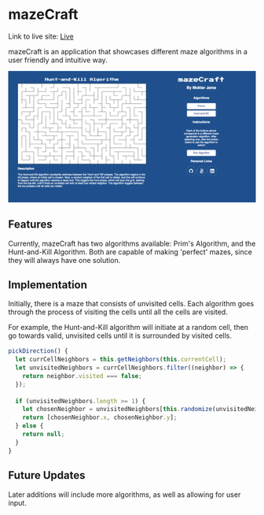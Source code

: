 # mazeCraft

Link to live site: [Live](http://moktarjama.com/mazeCraft)

mazeCraft is an application that showcases different maze algorithms in a user friendly and intuitive way.

![alt text](/images/mainpage.png)

## Features

Currently, mazeCraft has two algorithms available: Prim's Algorithm, and the Hunt-and-Kill Algorithm. Both are capable of making 'perfect' mazes, since they will always have one solution.

## Implementation

Initially, there is a maze that consists of unvisited cells. Each algorithm goes through the process of visiting the cells until all the cells are visited.

For example, the Hunt-and-Kill algorithm will initiate at a random cell, then go towards valid, unvisited cells until it is surrounded by visited cells.

```javascript
pickDirection() {
  let currCellNeighbors = this.getNeighbors(this.currentCell);
  let unvisitedNeighbors = currCellNeighbors.filter((neighbor) => {
    return neighbor.visited === false;
  });

  if (unvisitedNeighbors.length >= 1) {
    let chosenNeighbor = unvisitedNeighbors[this.randomize(unvisitedNeighbors.length)];
    return [chosenNeighbor.x, chosenNeighbor.y];
  } else {
    return null;
  }
}
```



## Future Updates

Later additions will include more algorithms, as well as allowing for user input.
